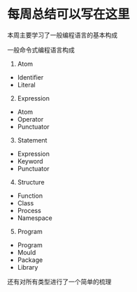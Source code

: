# 每周总结可以写在这里

本周主要学习了一般编程语言的基本构成

一般命令式编程语言构成
1. Atom
- Identifier
- Literal
2. Expression
- Atom
- Operator
- Punctuator
3. Statement
- Expression
- Keyword
- Punctuator
4. Structure
- Function
- Class
- Process
- Namespace
5. Program
- Program
- Mould
- Package
- Library

还有对所有类型进行了一个简单的梳理